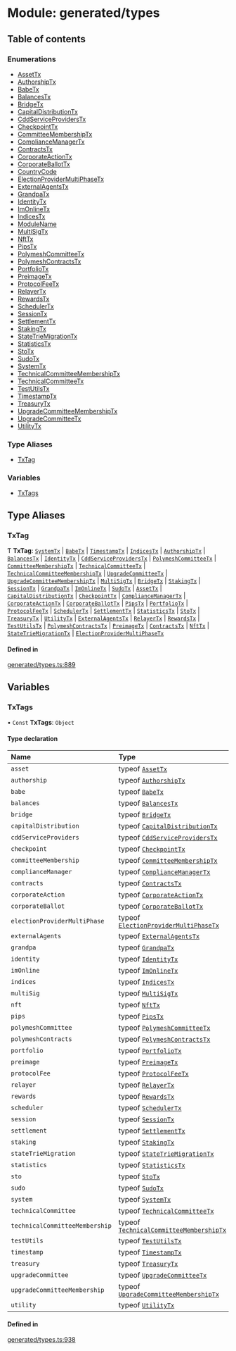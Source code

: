 # Module: generated/types

## Table of contents

### Enumerations

- [AssetTx](../wiki/generated.types.AssetTx)
- [AuthorshipTx](../wiki/generated.types.AuthorshipTx)
- [BabeTx](../wiki/generated.types.BabeTx)
- [BalancesTx](../wiki/generated.types.BalancesTx)
- [BridgeTx](../wiki/generated.types.BridgeTx)
- [CapitalDistributionTx](../wiki/generated.types.CapitalDistributionTx)
- [CddServiceProvidersTx](../wiki/generated.types.CddServiceProvidersTx)
- [CheckpointTx](../wiki/generated.types.CheckpointTx)
- [CommitteeMembershipTx](../wiki/generated.types.CommitteeMembershipTx)
- [ComplianceManagerTx](../wiki/generated.types.ComplianceManagerTx)
- [ContractsTx](../wiki/generated.types.ContractsTx)
- [CorporateActionTx](../wiki/generated.types.CorporateActionTx)
- [CorporateBallotTx](../wiki/generated.types.CorporateBallotTx)
- [CountryCode](../wiki/generated.types.CountryCode)
- [ElectionProviderMultiPhaseTx](../wiki/generated.types.ElectionProviderMultiPhaseTx)
- [ExternalAgentsTx](../wiki/generated.types.ExternalAgentsTx)
- [GrandpaTx](../wiki/generated.types.GrandpaTx)
- [IdentityTx](../wiki/generated.types.IdentityTx)
- [ImOnlineTx](../wiki/generated.types.ImOnlineTx)
- [IndicesTx](../wiki/generated.types.IndicesTx)
- [ModuleName](../wiki/generated.types.ModuleName)
- [MultiSigTx](../wiki/generated.types.MultiSigTx)
- [NftTx](../wiki/generated.types.NftTx)
- [PipsTx](../wiki/generated.types.PipsTx)
- [PolymeshCommitteeTx](../wiki/generated.types.PolymeshCommitteeTx)
- [PolymeshContractsTx](../wiki/generated.types.PolymeshContractsTx)
- [PortfolioTx](../wiki/generated.types.PortfolioTx)
- [PreimageTx](../wiki/generated.types.PreimageTx)
- [ProtocolFeeTx](../wiki/generated.types.ProtocolFeeTx)
- [RelayerTx](../wiki/generated.types.RelayerTx)
- [RewardsTx](../wiki/generated.types.RewardsTx)
- [SchedulerTx](../wiki/generated.types.SchedulerTx)
- [SessionTx](../wiki/generated.types.SessionTx)
- [SettlementTx](../wiki/generated.types.SettlementTx)
- [StakingTx](../wiki/generated.types.StakingTx)
- [StateTrieMigrationTx](../wiki/generated.types.StateTrieMigrationTx)
- [StatisticsTx](../wiki/generated.types.StatisticsTx)
- [StoTx](../wiki/generated.types.StoTx)
- [SudoTx](../wiki/generated.types.SudoTx)
- [SystemTx](../wiki/generated.types.SystemTx)
- [TechnicalCommitteeMembershipTx](../wiki/generated.types.TechnicalCommitteeMembershipTx)
- [TechnicalCommitteeTx](../wiki/generated.types.TechnicalCommitteeTx)
- [TestUtilsTx](../wiki/generated.types.TestUtilsTx)
- [TimestampTx](../wiki/generated.types.TimestampTx)
- [TreasuryTx](../wiki/generated.types.TreasuryTx)
- [UpgradeCommitteeMembershipTx](../wiki/generated.types.UpgradeCommitteeMembershipTx)
- [UpgradeCommitteeTx](../wiki/generated.types.UpgradeCommitteeTx)
- [UtilityTx](../wiki/generated.types.UtilityTx)

### Type Aliases

- [TxTag](../wiki/generated.types#txtag)

### Variables

- [TxTags](../wiki/generated.types#txtags)

## Type Aliases

### TxTag

Ƭ **TxTag**: [`SystemTx`](../wiki/generated.types.SystemTx) \| [`BabeTx`](../wiki/generated.types.BabeTx) \| [`TimestampTx`](../wiki/generated.types.TimestampTx) \| [`IndicesTx`](../wiki/generated.types.IndicesTx) \| [`AuthorshipTx`](../wiki/generated.types.AuthorshipTx) \| [`BalancesTx`](../wiki/generated.types.BalancesTx) \| [`IdentityTx`](../wiki/generated.types.IdentityTx) \| [`CddServiceProvidersTx`](../wiki/generated.types.CddServiceProvidersTx) \| [`PolymeshCommitteeTx`](../wiki/generated.types.PolymeshCommitteeTx) \| [`CommitteeMembershipTx`](../wiki/generated.types.CommitteeMembershipTx) \| [`TechnicalCommitteeTx`](../wiki/generated.types.TechnicalCommitteeTx) \| [`TechnicalCommitteeMembershipTx`](../wiki/generated.types.TechnicalCommitteeMembershipTx) \| [`UpgradeCommitteeTx`](../wiki/generated.types.UpgradeCommitteeTx) \| [`UpgradeCommitteeMembershipTx`](../wiki/generated.types.UpgradeCommitteeMembershipTx) \| [`MultiSigTx`](../wiki/generated.types.MultiSigTx) \| [`BridgeTx`](../wiki/generated.types.BridgeTx) \| [`StakingTx`](../wiki/generated.types.StakingTx) \| [`SessionTx`](../wiki/generated.types.SessionTx) \| [`GrandpaTx`](../wiki/generated.types.GrandpaTx) \| [`ImOnlineTx`](../wiki/generated.types.ImOnlineTx) \| [`SudoTx`](../wiki/generated.types.SudoTx) \| [`AssetTx`](../wiki/generated.types.AssetTx) \| [`CapitalDistributionTx`](../wiki/generated.types.CapitalDistributionTx) \| [`CheckpointTx`](../wiki/generated.types.CheckpointTx) \| [`ComplianceManagerTx`](../wiki/generated.types.ComplianceManagerTx) \| [`CorporateActionTx`](../wiki/generated.types.CorporateActionTx) \| [`CorporateBallotTx`](../wiki/generated.types.CorporateBallotTx) \| [`PipsTx`](../wiki/generated.types.PipsTx) \| [`PortfolioTx`](../wiki/generated.types.PortfolioTx) \| [`ProtocolFeeTx`](../wiki/generated.types.ProtocolFeeTx) \| [`SchedulerTx`](../wiki/generated.types.SchedulerTx) \| [`SettlementTx`](../wiki/generated.types.SettlementTx) \| [`StatisticsTx`](../wiki/generated.types.StatisticsTx) \| [`StoTx`](../wiki/generated.types.StoTx) \| [`TreasuryTx`](../wiki/generated.types.TreasuryTx) \| [`UtilityTx`](../wiki/generated.types.UtilityTx) \| [`ExternalAgentsTx`](../wiki/generated.types.ExternalAgentsTx) \| [`RelayerTx`](../wiki/generated.types.RelayerTx) \| [`RewardsTx`](../wiki/generated.types.RewardsTx) \| [`TestUtilsTx`](../wiki/generated.types.TestUtilsTx) \| [`PolymeshContractsTx`](../wiki/generated.types.PolymeshContractsTx) \| [`PreimageTx`](../wiki/generated.types.PreimageTx) \| [`ContractsTx`](../wiki/generated.types.ContractsTx) \| [`NftTx`](../wiki/generated.types.NftTx) \| [`StateTrieMigrationTx`](../wiki/generated.types.StateTrieMigrationTx) \| [`ElectionProviderMultiPhaseTx`](../wiki/generated.types.ElectionProviderMultiPhaseTx)

#### Defined in

[generated/types.ts:889](https://github.com/PolymeshAssociation/polymesh-sdk/blob/9a8715021/src/generated/types.ts#L889)

## Variables

### TxTags

• `Const` **TxTags**: `Object`

#### Type declaration

| Name | Type |
| :------ | :------ |
| `asset` | typeof [`AssetTx`](../wiki/generated.types.AssetTx) |
| `authorship` | typeof [`AuthorshipTx`](../wiki/generated.types.AuthorshipTx) |
| `babe` | typeof [`BabeTx`](../wiki/generated.types.BabeTx) |
| `balances` | typeof [`BalancesTx`](../wiki/generated.types.BalancesTx) |
| `bridge` | typeof [`BridgeTx`](../wiki/generated.types.BridgeTx) |
| `capitalDistribution` | typeof [`CapitalDistributionTx`](../wiki/generated.types.CapitalDistributionTx) |
| `cddServiceProviders` | typeof [`CddServiceProvidersTx`](../wiki/generated.types.CddServiceProvidersTx) |
| `checkpoint` | typeof [`CheckpointTx`](../wiki/generated.types.CheckpointTx) |
| `committeeMembership` | typeof [`CommitteeMembershipTx`](../wiki/generated.types.CommitteeMembershipTx) |
| `complianceManager` | typeof [`ComplianceManagerTx`](../wiki/generated.types.ComplianceManagerTx) |
| `contracts` | typeof [`ContractsTx`](../wiki/generated.types.ContractsTx) |
| `corporateAction` | typeof [`CorporateActionTx`](../wiki/generated.types.CorporateActionTx) |
| `corporateBallot` | typeof [`CorporateBallotTx`](../wiki/generated.types.CorporateBallotTx) |
| `electionProviderMultiPhase` | typeof [`ElectionProviderMultiPhaseTx`](../wiki/generated.types.ElectionProviderMultiPhaseTx) |
| `externalAgents` | typeof [`ExternalAgentsTx`](../wiki/generated.types.ExternalAgentsTx) |
| `grandpa` | typeof [`GrandpaTx`](../wiki/generated.types.GrandpaTx) |
| `identity` | typeof [`IdentityTx`](../wiki/generated.types.IdentityTx) |
| `imOnline` | typeof [`ImOnlineTx`](../wiki/generated.types.ImOnlineTx) |
| `indices` | typeof [`IndicesTx`](../wiki/generated.types.IndicesTx) |
| `multiSig` | typeof [`MultiSigTx`](../wiki/generated.types.MultiSigTx) |
| `nft` | typeof [`NftTx`](../wiki/generated.types.NftTx) |
| `pips` | typeof [`PipsTx`](../wiki/generated.types.PipsTx) |
| `polymeshCommittee` | typeof [`PolymeshCommitteeTx`](../wiki/generated.types.PolymeshCommitteeTx) |
| `polymeshContracts` | typeof [`PolymeshContractsTx`](../wiki/generated.types.PolymeshContractsTx) |
| `portfolio` | typeof [`PortfolioTx`](../wiki/generated.types.PortfolioTx) |
| `preimage` | typeof [`PreimageTx`](../wiki/generated.types.PreimageTx) |
| `protocolFee` | typeof [`ProtocolFeeTx`](../wiki/generated.types.ProtocolFeeTx) |
| `relayer` | typeof [`RelayerTx`](../wiki/generated.types.RelayerTx) |
| `rewards` | typeof [`RewardsTx`](../wiki/generated.types.RewardsTx) |
| `scheduler` | typeof [`SchedulerTx`](../wiki/generated.types.SchedulerTx) |
| `session` | typeof [`SessionTx`](../wiki/generated.types.SessionTx) |
| `settlement` | typeof [`SettlementTx`](../wiki/generated.types.SettlementTx) |
| `staking` | typeof [`StakingTx`](../wiki/generated.types.StakingTx) |
| `stateTrieMigration` | typeof [`StateTrieMigrationTx`](../wiki/generated.types.StateTrieMigrationTx) |
| `statistics` | typeof [`StatisticsTx`](../wiki/generated.types.StatisticsTx) |
| `sto` | typeof [`StoTx`](../wiki/generated.types.StoTx) |
| `sudo` | typeof [`SudoTx`](../wiki/generated.types.SudoTx) |
| `system` | typeof [`SystemTx`](../wiki/generated.types.SystemTx) |
| `technicalCommittee` | typeof [`TechnicalCommitteeTx`](../wiki/generated.types.TechnicalCommitteeTx) |
| `technicalCommitteeMembership` | typeof [`TechnicalCommitteeMembershipTx`](../wiki/generated.types.TechnicalCommitteeMembershipTx) |
| `testUtils` | typeof [`TestUtilsTx`](../wiki/generated.types.TestUtilsTx) |
| `timestamp` | typeof [`TimestampTx`](../wiki/generated.types.TimestampTx) |
| `treasury` | typeof [`TreasuryTx`](../wiki/generated.types.TreasuryTx) |
| `upgradeCommittee` | typeof [`UpgradeCommitteeTx`](../wiki/generated.types.UpgradeCommitteeTx) |
| `upgradeCommitteeMembership` | typeof [`UpgradeCommitteeMembershipTx`](../wiki/generated.types.UpgradeCommitteeMembershipTx) |
| `utility` | typeof [`UtilityTx`](../wiki/generated.types.UtilityTx) |

#### Defined in

[generated/types.ts:938](https://github.com/PolymeshAssociation/polymesh-sdk/blob/9a8715021/src/generated/types.ts#L938)

